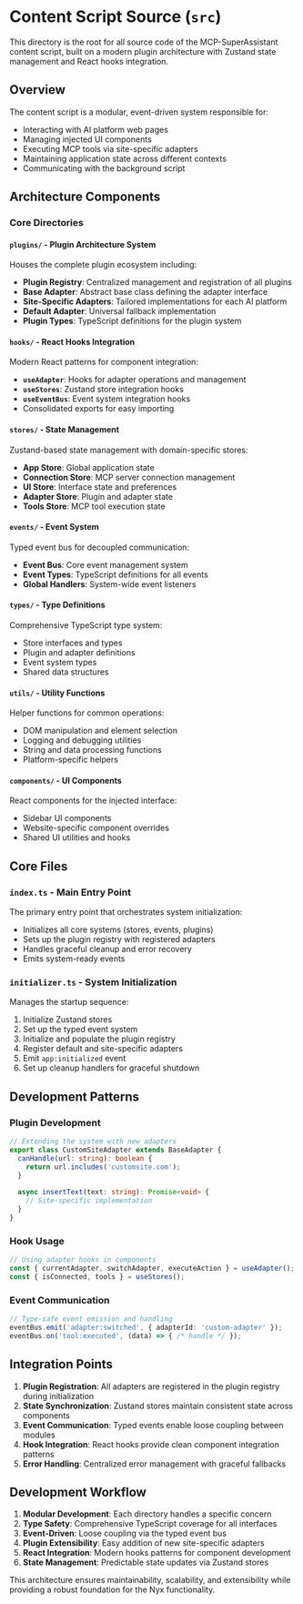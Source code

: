 # Content Script Source (`src`)

This directory is the root for all source code of the MCP-SuperAssistant content script, built on a modern plugin architecture with Zustand state management and React hooks integration.

## Overview

The content script is a modular, event-driven system responsible for:
- Interacting with AI platform web pages
- Managing injected UI components 
- Executing MCP tools via site-specific adapters
- Maintaining application state across different contexts
- Communicating with the background script

## Architecture Components

### Core Directories

#### **`plugins/`** - Plugin Architecture System
Houses the complete plugin ecosystem including:
- **Plugin Registry**: Centralized management and registration of all plugins
- **Base Adapter**: Abstract base class defining the adapter interface
- **Site-Specific Adapters**: Tailored implementations for each AI platform
- **Default Adapter**: Universal fallback implementation
- **Plugin Types**: TypeScript definitions for the plugin system

#### **`hooks/`** - React Hooks Integration
Modern React patterns for component integration:
- **`useAdapter`**: Hooks for adapter operations and management
- **`useStores`**: Zustand store integration hooks
- **`useEventBus`**: Event system integration hooks
- Consolidated exports for easy importing

#### **`stores/`** - State Management
Zustand-based state management with domain-specific stores:
- **App Store**: Global application state
- **Connection Store**: MCP server connection management  
- **UI Store**: Interface state and preferences
- **Adapter Store**: Plugin and adapter state
- **Tools Store**: MCP tool execution state

#### **`events/`** - Event System
Typed event bus for decoupled communication:
- **Event Bus**: Core event management system
- **Event Types**: TypeScript definitions for all events
- **Global Handlers**: System-wide event listeners

#### **`types/`** - Type Definitions
Comprehensive TypeScript type system:
- Store interfaces and types
- Plugin and adapter definitions
- Event system types
- Shared data structures

#### **`utils/`** - Utility Functions
Helper functions for common operations:
- DOM manipulation and element selection
- Logging and debugging utilities
- String and data processing functions
- Platform-specific helpers

#### **`components/`** - UI Components
React components for the injected interface:
- Sidebar UI components
- Website-specific component overrides
- Shared UI utilities and hooks

## Core Files

### **`index.ts`** - Main Entry Point
The primary entry point that orchestrates system initialization:
- Initializes all core systems (stores, events, plugins)
- Sets up the plugin registry with registered adapters
- Handles graceful cleanup and error recovery
- Emits system-ready events

### **`initializer.ts`** - System Initialization
Manages the startup sequence:
1. Initialize Zustand stores
2. Set up the typed event system
3. Initialize and populate the plugin registry
4. Register default and site-specific adapters
5. Emit `app:initialized` event
6. Set up cleanup handlers for graceful shutdown

## Development Patterns

### Plugin Development
```typescript
// Extending the system with new adapters
export class CustomSiteAdapter extends BaseAdapter {
  canHandle(url: string): boolean {
    return url.includes('customsite.com');
  }
  
  async insertText(text: string): Promise<void> {
    // Site-specific implementation
  }
}
```

### Hook Usage
```typescript
// Using adapter hooks in components
const { currentAdapter, switchAdapter, executeAction } = useAdapter();
const { isConnected, tools } = useStores();
```

### Event Communication
```typescript
// Type-safe event emission and handling
eventBus.emit('adapter:switched', { adapterId: 'custom-adapter' });
eventBus.on('tool:executed', (data) => { /* handle */ });
```

## Integration Points

1. **Plugin Registration**: All adapters are registered in the plugin registry during initialization
2. **State Synchronization**: Zustand stores maintain consistent state across components
3. **Event Communication**: Typed events enable loose coupling between modules
4. **Hook Integration**: React hooks provide clean component integration patterns
5. **Error Handling**: Centralized error management with graceful fallbacks

## Development Workflow

1. **Modular Development**: Each directory handles a specific concern
2. **Type Safety**: Comprehensive TypeScript coverage for all interfaces
3. **Event-Driven**: Loose coupling via the typed event bus
4. **Plugin Extensibility**: Easy addition of new site-specific adapters
5. **React Integration**: Modern hooks patterns for component development
6. **State Management**: Predictable state updates via Zustand stores

This architecture ensures maintainability, scalability, and extensibility while providing a robust foundation for the Nyx functionality.
